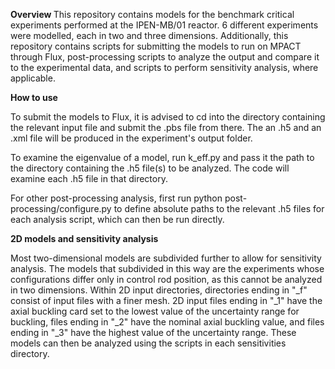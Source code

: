 <b> Overview </b>
This repository contains models for the benchmark critical experiments performed at the IPEN-MB/01 reactor. 6 different experiments were modelled, each in two and three dimensions. Additionally, this repository contains scripts for submitting the models to run on MPACT through Flux, post-processing scripts to analyze the output and compare it to the experimental data, and scripts to perform sensitivity analysis, where applicable.

<b> How to use </b>

To submit the models to Flux, it is advised to cd into the directory containing the relevant input file and submit the .pbs file from there. The an .h5 and an .xml file will be produced in the experiment's output folder. 

To examine the eigenvalue of a model, run k_eff.py and pass it the path to the directory containing the .h5 file(s) to be analyzed. The code will examine each .h5 file in that directory.

For other post-processing analysis, first run python post-processing/configure.py to define absolute paths to the relevant .h5 files for each analysis script, which can then be run directly.

<b> 2D models and sensitivity analysis </b>

Most two-dimensional models are subdivided further to allow for sensitivity analysis. The models that subdivided in this way are the experiments whose configurations differ only in control rod position, as this cannot be analyzed in two dimensions. Within 2D input directories, directories ending in "_f" consist of input files with a finer mesh. 2D input files ending in "_1" have the axial buckling card set to the lowest value of the uncertainty range for buckling, files ending in "_2" have the nominal axial buckling value, and files ending in "_3" have the highest value of the uncertainty range.  These models can then be analyzed using the scripts in each sensitivities directory.
